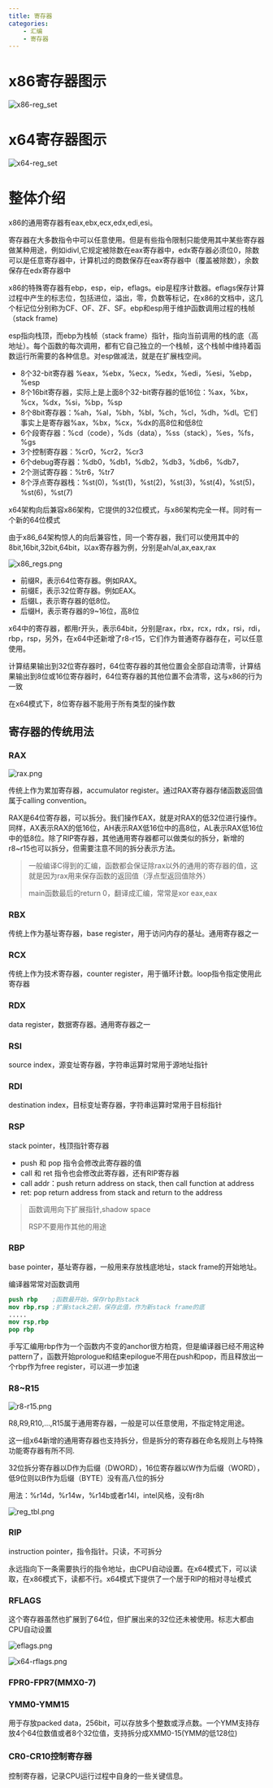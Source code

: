 ```yaml
---
title: 寄存器
categories:
	- 汇编
	- 寄存器
---
```

# x86寄存器图示

![x86-reg_set](../images/x86-reg_set.png?raw=tru)

# x64寄存器图示

![x64-reg_set](../images/x64-reg-set.png?raw=true)

# 整体介绍

x86的通用寄存器有eax,ebx,ecx,edx,edi,esi。

寄存器在大多数指令中可以任意使用。但是有些指令限制只能使用其中某些寄存器做某种用途，例如idivl,它规定被除数在eax寄存器中，edx寄存器必须位0，除数可以是任意寄存器中，计算机过的商数保存在eax寄存器中（覆盖被除数），余数保存在edx寄存器中

x86的特殊寄存器有ebp，esp，eip，eflags。eip是程序计数器。eflags保存计算过程中产生的标志位，包括进位，溢出，零，负数等标记，在x86的文档中，这几个标记位分别称为CF、OF、ZF、SF。ebp和esp用于维护函数调用过程的栈帧（stack frame)

esp指向栈顶，而ebp为栈帧（stack frame）指针，指向当前调用的栈的底（高地址）。每个函数的每次调用，都有它自己独立的一个栈帧，这个栈帧中维持着函数运行所需要的各种信息。对esp做减法，就是在扩展栈空间。

* 8个32-bit寄存器 %eax，%ebx，%ecx，%edx，%edi，%esi，%ebp，%esp
* 8个16bit寄存器，实际上是上面8个32-bit寄存器的低16位：%ax，%bx，%cx，%dx，%si，%bp，%sp
* 8个8bit寄存器：%ah，%al，%bh，%bl，%ch，%cl，%dh，%dl。它们事实上是寄存器%ax，%bx，%cx，%dx的高8位和低8位
* 6个段寄存器：%cd（code），%ds（data），%ss（stack），%es，%fs，%gs
* 3个控制寄存器：%cr0，%cr2，%cr3
* 6个debug寄存器：%db0，%db1，%db2，%db3，%db6，%db7，
* 2个测试寄存器：%tr6，%tr7
* 8个浮点寄存器栈：%st(0)，%st(1)，%st(2)，%st(3)，%st(4)，%st(5)，%st(6)，%st(7)

x64架构向后兼容x86架构，它提供的32位模式，与x86架构完全一样。同时有一个新的64位模式

由于x86_64架构惊人的向后兼容性，同一个寄存器，我们可以使用其中的8bit,16bit,32bit,64bit，以ax寄存器为例，分别是ah/al,ax,eax,rax

![x86_regs.png](../images/x86_regs.png?raw=true)

* 前缀R，表示64位寄存器。例如RAX。
* 前缀E，表示32位寄存器。例如EAX。
* 后缀L，表示寄存器的低8位。
* 后缀H，表示寄存器的9~16位，高8位

x64中的寄存器，都用r开头，表示64bit，分别是rax，rbx，rcx，rdx，rsi，rdi，rbp，rsp，另外，在x64中还新增了r8-r15，它们作为普通寄存器存在，可以任意使用。

计算结果输出到32位寄存器时，64位寄存器的其他位置会全部自动清零，计算结果输出到8位或16位寄存器时，64位寄存器的其他位置不会清零，这与x86的行为一致

在x64模式下，8位寄存器不能用于所有类型的操作数

## 寄存器的传统用法

### RAX

![rax.png](../images/rax.png?raw=true)

传统上作为累加寄存器，accumulator register。通过RAX寄存器存储函数返回值属于calling convention。

RAX是64位寄存器，可以拆分。我们操作EAX，就是对RAX的低32位进行操作。同样，AX表示RAX的低16位，AH表示RAX低16位中的高8位，AL表示RAX低16位中的低8位。除了RIP寄存器，其他通用寄存器都可以做类似的拆分，新增的r8~r15也可以拆分，但需要注意不同的拆分表示方法。

> 一般编译C得到的汇编，函数都会保证除rax以外的通用的寄存器的值，这就是因为rax用来保存函数的返回值（浮点型返回值除外）
>
> main函数最后的return 0，翻译成汇编，常常是xor eax,eax

### RBX

传统上作为基址寄存器，base register，用于访问内存的基址。通用寄存器之一

### RCX

传统上作为技术寄存器，counter register，用于循环计数。loop指令指定使用此寄存器

### RDX

data register，数据寄存器。通用寄存器之一

### RSI

source index，源变址寄存器，字符串运算时常用于源地址指针

### RDI

destination index，目标变址寄存器，字符串运算时常用于目标指针

### RSP

stack pointer，栈顶指针寄存器

* push 和 pop 指令会修改此寄存器的值
* call 和 ret 指令也会修改此寄存器，还有RIP寄存器
* call addr：push return address on stack, then call function at address
* ret: pop return address from stack and return to the address

> 函数调用向下扩展指针,shadow space
>
> RSP不要用作其他的用途

### RBP

base pointer，基址寄存器，一般用来存放栈底地址，stack frame的开始地址。

编译器常常对函数调用

```nasm
push rbp	;函数最开始，保存rbp到stack
mov rbp,rsp	;扩展stack之前，保存此值，作为新stack frame的底
.....
mov rsp,rbp
pop rbp
```

手写汇编用rbp作为一个函数内不变的anchor很方柏霓，但是编译器已经不用这种pattern了，函数开始prologue和结束epilogue不用在push和pop，而且释放出一个rbp作为free register，可以进一步加速

### R8~R15

![r8-r15.png](../images/r8--r15.png?raw=true)

R8,R9,R10,...,R15属于通用寄存器，一般是可以任意使用，不指定特定用途。

这一组x64新增的通用寄存器也支持拆分，但是拆分的寄存器在命名规则上与特殊功能寄存器有所不同.

32位拆分寄存器以D作为后缀（DWORD），16位寄存器以W作为后缀（WORD），低9位则以B作为后缀（BYTE）没有高八位的拆分

用法：%r14d，%r14w，%r14b或者r14l，intel风格，没有r8h

![reg_tbl.png](../images/regs_tbl.png?raw=true)

### RIP

instruction pointer，指令指针。只读，不可拆分

永远指向下一条需要执行的指令地址，由CPU自动设置。在x64模式下，可以读取，在x86模式下，读都不行。x64模式下提供了一个居于RIP的相对寻址模式

### RFLAGS

这个寄存器虽然也扩展到了64位，但扩展出来的32位还未被使用。标志大都由CPU自动设置

![eflags.png](../images/eflags.png?raw=true)

![x64-rflags.png](../images/x64-rflags.png?raw=true)

### FPR0-FPR7(MMX0-7)

### YMM0-YMM15

用于存放packed data，256bit，可以存放多个整数或浮点数。一个YMM支持存放4个64位数值或者8个32位值，支持拆分成XMM0-15(YMM的低128位)

### CR0-CR10控制寄存器

控制寄存器，记录CPU运行过程中自身的一些关键信息。
